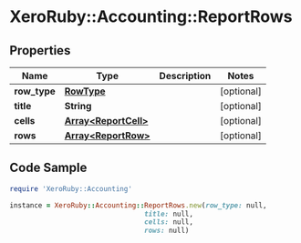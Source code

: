 # XeroRuby::Accounting::ReportRows

## Properties

Name | Type | Description | Notes
------------ | ------------- | ------------- | -------------
**row_type** | [**RowType**](RowType.md) |  | [optional] 
**title** | **String** |  | [optional] 
**cells** | [**Array&lt;ReportCell&gt;**](ReportCell.md) |  | [optional] 
**rows** | [**Array&lt;ReportRow&gt;**](ReportRow.md) |  | [optional] 

## Code Sample

```ruby
require 'XeroRuby::Accounting'

instance = XeroRuby::Accounting::ReportRows.new(row_type: null,
                                 title: null,
                                 cells: null,
                                 rows: null)
```


